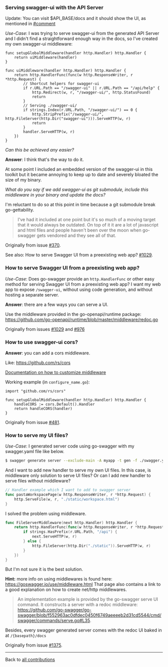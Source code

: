 <!-- Questions about the serve UI use-case -->
### Serving swagger-ui with the API Server
Update: You can visit $API_BASE/docs and it should show the UI, as mentioned in [#comment](https://github.com/go-swagger/go-swagger/issues/2401#issuecomment-688962519) 

_Use-Case_: I was trying to serve swagger-ui from the generated API Server and
I didn't find a straightforward enough way in the docs,
so I've created my own swagger-ui middleware:

```golang
func setupGlobalMiddleware(handler http.Handler) http.Handler {
    return uiMiddleware(handler)
}

func uiMiddleware(handler http.Handler) http.Handler {
    return http.HandlerFunc(func(w http.ResponseWriter, r *http.Request) {
        // Shortcut helpers for swagger-ui
        if r.URL.Path == "/swagger-ui" || r.URL.Path == "/api/help" {
            http.Redirect(w, r, "/swagger-ui/", http.StatusFound)
            return
        }
        // Serving ./swagger-ui/
        if strings.Index(r.URL.Path, "/swagger-ui/") == 0 {
            http.StripPrefix("/swagger-ui/", http.FileServer(http.Dir("swagger-ui"))).ServeHTTP(w, r)
            return
        }
        handler.ServeHTTP(w, r)
    })
}
```

*Can this be achieved any easier?*

**Answer**: I think that's the way to do it.

At some point I included an embedded version of the swagger-ui in this toolkit but it became annoying to keep up to date
and severely bloated the size of my binary.

*What do you say if we add swagger-ui as git submodule, include this middleware in your binary and update the docs?*

I'm reluctant to do so at this point in time because a git submodule break go-gettability.

>I've had it included at one point but it's so much of a moving target that it would always be outdated.
>On top of it it are a lot of javascript and html files and people haven't been over the moon when go-swagger gets
>vendored and they see all of that.

Originally from issue [#370](https://github.com/go-swagger/go-swagger/issues/370).

See also: How to serve Swagger UI from a preexisting web app? [#1029](https://github.com/go-swagger/go-swagger/issues/1029).

### How to serve Swagger UI from a preexisting web app?
_Use-Case_: Does go-swagger provide an `http.HandlerFunc` or other easy method for serving Swagger UI from a preexisting web app? 
I want my web app to expose `/swagger-ui`, without using code generation, and without hosting a separate server.

**Answer**: there are a few ways you can serve a UI.

Use the middleware provided in the go-openapi/runtime package: https://github.com/go-openapi/runtime/blob/master/middleware/redoc.go

Originally from issues [#1029](https://github.com/go-swagger/go-swagger/issues/1029) and [#976](https://github.com/go-swagger/go-swagger/issues/976)

### How to use swagger-ui cors?

**Answer**: you can add a cors middleware.

Like: https://github.com/rs/cors

[Documentation on how to customize middleware](use/middleware.md)

Working example (in `configure_name.go`):

```golang
import "github.com/rs/cors"

func setupGlobalMiddleware(handler http.Handler) http.Handler {
    handleCORS := cors.Default().Handler
    return handleCORS(handler)
}
```

Originally from issue [#481](https://github.com/go-swagger/go-swagger/issues/481).

### How to serve my UI files?
_Use-Case_: I generated server code using go-swagger with my swagger.yaml file like below.
```bash
$ swagger generate server --exclude-main -A myapp -t gen -f ./swagger.yaml
```
And I want to add new handler to serve my own UI files. 
In this case, is middleware only solution to serve UI files? Or can I add new handler to serve files without middleware?
```go
// Handler example which I want to add to swagger server
func pastaWorkspacePage(w http.ResponseWriter, r *http.Request) {
	http.ServeFile(w, r, "./static/workspace.html")
}
```

I solved the problem using middleware.
```go
func FileServerMiddleware(next http.Handler) http.Handler {
	return http.HandlerFunc(func(w http.ResponseWriter, r *http.Request) {
		if strings.HasPrefix(r.URL.Path, "/api") {
			next.ServeHTTP(w, r)
		} else {
			http.FileServer(http.Dir("./static")).ServeHTTP(w, r)
		}
	})
}
```
But I'm not sure it is the best solution.

**Hint:** more info on using middlewares is found here: https://goswagger.io/use/middleware.html
That page also contains a link to a good explanation on how to create net/http middlewares.

> An implementation example is provided by the go-swagger serve UI command. It constructs a server with a redoc middleware:
> https://github.com/go-swagger/go-swagger/blob/f552963ac0dfdec0450f6749aeeeeb2d31cd5544/cmd/swagger/commands/serve.go#L35.

Besides, every swagger generated server comes with the redoc UI baked in at `/{basepath}/docs`

Originally from issue [#1375](https://github.com/go-swagger/go-swagger/issues/1375).

-------------------

Back to [all contributions](README.md#all-contributed-questions)
